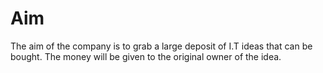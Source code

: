 # Aim
The aim of the company is to grab a large deposit of I.T ideas that can be bought. The money will be given to the original owner of the idea. 
